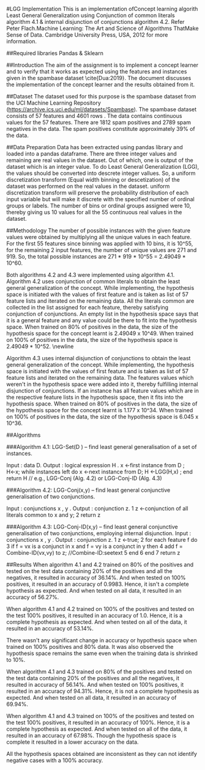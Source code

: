 
#LGG Implementation
This is an implementation ofConcept learning algorith Least General Generalization using Conjunction of common literals algorithm 4.1 & internal disjunction of conjunctions algorithm 4.2. Refer Peter Flach.Machine Learning: The Art and Science of Algorithms ThatMake Sense of Data.  Cambridge University Press, USA, 2012 for more information.

##Required libraries
Pandas & Sklearn

##Introduction
The aim of the assignment is to implement a concept learner and to verify that it works as expected using the features and instances given in the spambase dataset \cite{Dua:2019}. The document discusses the implementation of the concept learner and the results obtained from it.

##Dataset
The dataset used for this purpose is the spambase dataset from the UCI Machine Learning Repository (https://archive.ics.uci.edu/ml/datasets/Spambase). The spambase dataset consists of 57 features and 4601 rows . The data contains continuous values for the 57 features. There are 1812 spam positives and 2789 spam negatives in the data. The spam positives constitute approximately 39% of the data.

##Data Preparation
Data has been extracted using pandas library and loaded into a pandas dataframe. There are three integer values and remaining are real values in the dataset. Out of which, one is output of the dataset which is an integer value. To do Least General Generalization (LGG), the values should be converted into descrete integer vallues. So, a uniform discretization transform (Equal width binning or descetization) of the dataset was performed on the real values in the dataset. uniform discretization transform will preserve the probability distribution of each input variable but will make it discrete with the specified number of ordinal groups or labels. The number of bins or ordinal groups assigned were 10, thereby giving us 10 values for all the 55 continuous real values in the dataset. 

##Methodology
The number of possible instances with the given feature values were obtained by multiplying all the unique values in each feature. For the first 55 features since binning was applied with 10 bins, it is 10^55, for the remaining 2 input features, the number of unique values are 271 and 919. So, the total possible instances are 271 * 919  * 10^55 = 2.49049 * 10^60.

Both algorithms 4.2 and 4.3 were implemented using algorithm 4.1. Algorithm 4.2 uses conjunction of common literals to obtain the least general generalization of the concept. While implementing, the hypothesis space is initiated with the values of first feature and is taken as list of 57 feature lists and iterated on the remaining data. All the literals common are collected in the list assigned for each feature, thereby satisfying conjunction of conjunctions. An empty list in the hypothesis space says that it is a general feature and any value could be there to fit into the hypothesis space. When trained on 80% of positives in the data, the size of the hypothesis space for the concept learnt is 2.49049 x 10^49. When trained on 100% of positives in the data, the size of the hypothesis space is 2.49049 * 10^52.
 \newline
 
 Algorithm 4.3 uses internal disjunction of conjunctions to obtain the least general generalization of the concept. While implementing, the hypothesis space is initiated with the values of first feature and is taken as list of 57 feature lists and iterated on the remaining data. The features values which weren't in the hypothesis space were added into it, thereby fulfilling internal disjunction of conjunctions. If an instance has all feature values which are in the respective feature lists in the hypothesis space, then it fits into the hypothesis space. When trained on 80\% of positives in the data, the size of the hypothesis space for the concept learnt is 1.177 x 10^34. When trained on 100\% of positives in the data, the size of the hypothesis space is 6.045 x 10^36.
 
##Algorithms

###Algorithm 4.1: LGG-Set(D ) – find least general generalisation of a set of instances.

Input : data D.
Output : logical expression H . x ←first instance from D ; H←x;
while instances left do
x ←next instance from D;
H ←LGG(H,x) ; end
return H
// e.g., LGG-Conj (Alg. 4.2) or LGG-Conj-ID (Alg. 4.3)

###Algorithm 4.2: LGG-Conj(x,y) – find least general conjunctive generalisation of two conjunctions.

Input : conjunctions x , y .
Output : conjunction z.
1 z ←conjunction of all literals common to x and y;
2 return z

###Algorithm 4.3: LGG-Conj-ID(x,y) – find least general conjunctive generalisation of two conjunctions, employing internal disjunction.
Input : conjunctions x , y . 
Output : conjunction z.
1 z ←true;
2 for each feature f do
3 	if f = vx is a conjunct in x and f = vy is a conjunct in y then
4 		add f = Combine-ID(vx,vy) to z; //Combine-ID:seetext
5 		end 
6 	end
7 return z

##Results
When algorithm 4.1 and 4.2 trained on 80\% of the positives and tested on the test data containing 20\% of the positives and all the negatives, it resulted in accuracy of 36.14%. And when tested on 100\% positives, it resulted in an accuracy of 0.9983. Hence, it isn't a complete hypothesis as expected. And when tested on all data, it resulted in an accuracy of 56.27%.

When algorithm 4.1 and 4.2 trained on 100\% of the positives and tested on the test  100\% positives, it resulted in an accuracy of 1.0. Hence, it is a complete hypothesis as expected. And when tested on all of the data, it resulted in an accuracy of 53.14%.

There wasn't any significant change in accuracy or hypothesis space when trained on 100\% positives and 80\% data. It was also observed the hypothesis space remains the same even when the training data is shrinked to 10\%.

When algorithm 4.1 and 4.3 trained on 80% of the positives and tested on the test data containing 20\% of the positives and all the negatives, it resulted in accuracy of 56.14%. And when tested on 100\% positives, it resulted in an accuracy of 94.31%. Hence, it is not a complete hypothesis as expected. And when tested on all data, it resulted in an accuracy of 69.94%.

When algorithm 4.1 and 4.3 trained on 100\% of the positives and tested on the test  100\% positives, it resulted in an accuracy of 100\%. Hence, it is a complete hypothesis as expected. And when tested on all of the data, it resulted in an accuracy of 67.98%. Though the hypothesis space is complete it resulted in a lower accuracy on the data.

All the hypothesis spaces obtained are inconsistent as they can not identify negative cases with a 100\% accuracy.

